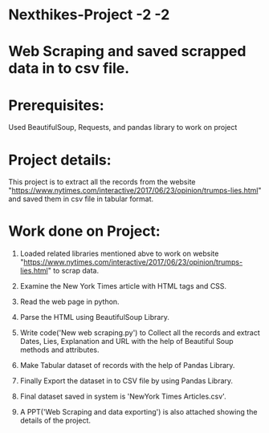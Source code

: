 # Nexthikes-Project -2 -2
# Web Scraping and saved scrapped data in to csv file.

# Prerequisites:

Used BeautifulSoup, Requests, and pandas library to work on project

# Project details:

This project is to extract all the records from the website "https://www.nytimes.com/interactive/2017/06/23/opinion/trumps-lies.html" and saved them in csv file in tabular format.

# Work done on Project:

1. Loaded related libraries mentioned abve to work on website "https://www.nytimes.com/interactive/2017/06/23/opinion/trumps-lies.html" to scrap data.

2. Examine the New York Times article with HTML tags and CSS.

3. Read the web page in python.

4. Parse the HTML using BeautifulSoup Library.

5. Write code('New web scraping.py') to Collect all the records and extract Dates, Lies, Explanation and URL with the help of Beautiful Soup methods and attributes.

6. Make Tabular dataset of records with the help of Pandas Library.

7. Finally Export the dataset in to CSV file by using Pandas Library.

8. Final dataset saved in system is 'NewYork Times Articles.csv'.

9. A PPT('Web Scraping and data exporting') is also attached showing the details of the project.
